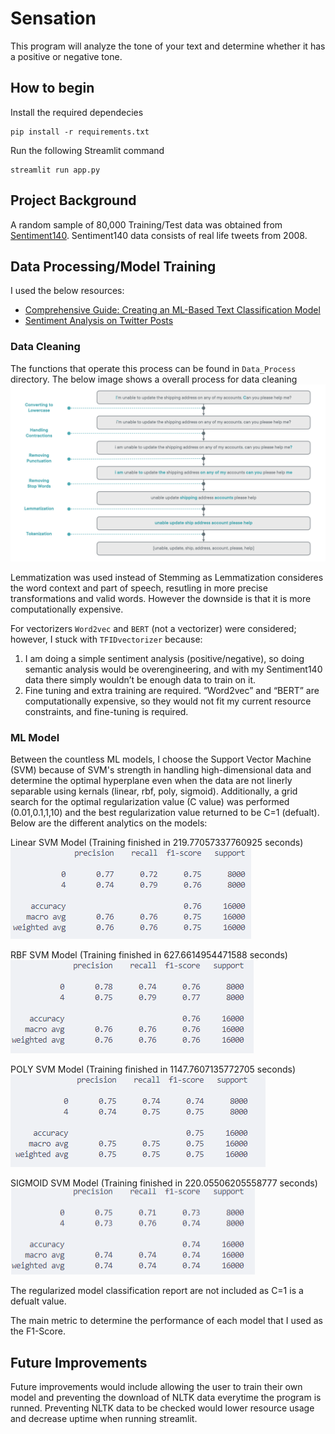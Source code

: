 # Sensation
This program will analyze the tone of your text and determine whether it has a positive or negative tone.

## How to begin

Install the required dependecies

```
pip install -r requirements.txt
```

Run the following Streamlit command

```
streamlit run app.py
```


## Project Background
A random sample of 80,000 Training/Test data was obtained from [Sentiment140](https://cs.stanford.edu/people/alecmgo/trainingandtestdata.zip). Sentiment140 data consists of real life tweets from 2008. 

## Data Processing/Model Training
I used the below resources:
- [Comprehensive Guide: Creating an ML-Based Text Classification Model](https://www.atlantbh.com/creating-an-ml-based-text-classification-model/#:~:text=After%20evaluating%20the%20strengths%20and,choice%20for%20text%20classification%20tasks)
- [Sentiment Analysis on Twitter Posts](https://dev.to/profilsoftware/sentiment-analysis-on-twitter-posts-3j82)

### Data Cleaning
The functions that operate this process can be found in `Data_Process` directory. The below image shows a overall process for data cleaning
![Data Processing Image](images/Figure-3.-Some-of-the-Basic-Text-Preprocessing-Steps.png)

Lemmatization was used instead of Stemming as Lemmatization consideres the word context and part of speech, resutling in more precise transformations and valid words. However the downside is that it is more computationally expensive.

For vectorizers `Word2vec` and `BERT` (not a vectorizer) were considered; however, I stuck with `TFIDvectorizer` because: 
1. I am doing a simple sentiment analysis (positive/negative), so doing semantic analysis would be overengineering, and with my Sentiment140 data there simply wouldn’t be enough data to train on it. 
2. Fine tuning and extra training are required. “Word2vec” and “BERT” are computationally expensive, so they would not fit my current resource constraints, and fine-tuning is required.

### ML Model
Between the countless ML models, I choose the Support Vector Machine (SVM) because of SVM's strength in handling high-dimensional  data and determine the optimal hyperplane even when the data are not linerly separable using kernals (linear, rbf, poly, sigmoid). Additionally, a grid search for the optimal regularization value (C value) was performed (0.01,0.1,1,10) and the best regularization value returned to be C=1 (defualt). Below are the different analytics on the models:

Linear SVM Model (Training finished in 219.77057337760925 seconds)
![Image](images/Linear_SVM.png)

RBF SVM Model (Training finished in 627.6614954471588 seconds)
![Image](images/RBF_SVM.png)

POLY SVM Model (Training finished in 1147.7607135772705 seconds)
![Image](images/POLY_SVM.png)

SIGMOID SVM Model (Training finished in 220.05506205558777 seconds)
![Image](images/SIGMOID_SVM.png)

The regularized model classification report are not included as C=1 is a defualt value.

The main metric to determine the performance of each model that I used as the F1-Score.

## Future Improvements
Future improvements would include allowing the user to train their own model and preventing the download of NLTK data everytime the program is runned. Preventing NLTK data to be checked would lower resource usage and decrease uptime when running streamlit.